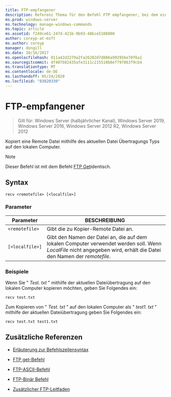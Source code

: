 ```yaml
---
title: FTP-empfangener
description: Referenz Thema für den Befehl FTP empfangener, bei dem eine Remote Datei mithilfe des aktuellen Datei Übertragungs Typs auf den lokalen Computer kopiert wird.
ms.prod: windows-server
ms.technology: manage-windows-commands
ms.topic: article
ms.assetid: f249ce61-247d-421b-9b93-48bce5108800
author: coreyp-at-msft
ms.author: coreyp
manager: dongill
ms.date: 10/16/2017
ms.openlocfilehash: 011a42d3279a2fa26202d7d886a992956e70f6a1
ms.sourcegitcommit: 4f407b82435afe3111c215510b0ef797863f9cb4
ms.translationtype: MT
ms.contentlocale: de-DE
ms.lasthandoff: 05/24/2020
ms.locfileid: "83820330"
---
```

# <a name="ftp-recv"></a>FTP-empfangener

> Gilt für: Windows Server (halbjährlicher Kanal), Windows Server 2019, Windows Server 2016, Windows Server 2012 R2, Windows Server 2012

Kopiert eine Remote Datei mithilfe des aktuellen Datei Übertragungs Typs auf den lokalen Computer.

> [!NOTE]
> Dieser Befehl ist mit dem Befehl [FTP Get](ftp-get.md)identisch.

## <a name="syntax"></a>Syntax

```
recv <remotefile> [<localfile>]
```

### <a name="parameters"></a>Parameter

| Parameter | BESCHREIBUNG |
| --------- | ----------- |
| `<remotefile>` | Gibt die zu Kopier-Remote Datei an. |
| `[<localfile>]` | Gibt den Namen der Datei an, die auf dem lokalen Computer verwendet werden soll. Wenn *LocalFile* nicht angegeben wird, erhält die Datei den Namen der *remotefile*. |

### <a name="examples"></a>Beispiele

Wenn Sie " *Test. txt* " mithilfe der aktuellen Dateiübertragung auf den lokalen Computer kopieren möchten, geben Sie Folgendes ein:

```
recv test.txt
```

Zum Kopieren von " *Test. txt* " auf den lokalen Computer als " *test1. txt* " mithilfe der aktuellen Dateiübertragung geben Sie Folgendes ein:

```
recv test.txt test1.txt
```

## <a name="additional-references"></a>Zusätzliche Referenzen

- [Erläuterung zur Befehlszeilensyntax](command-line-syntax-key.md)

- [FTP get-Befehl](ftp-get.md)

- [FTP-ASCII-Befehl](ftp-ascii.md)

- [FTP-Binär Befehl](ftp-binary.md)

- [Zusätzlicher FTP-Leitfaden](https://docs.microsoft.com/previous-versions/orphan-topics/ws.10/cc756013(v=ws.10))
